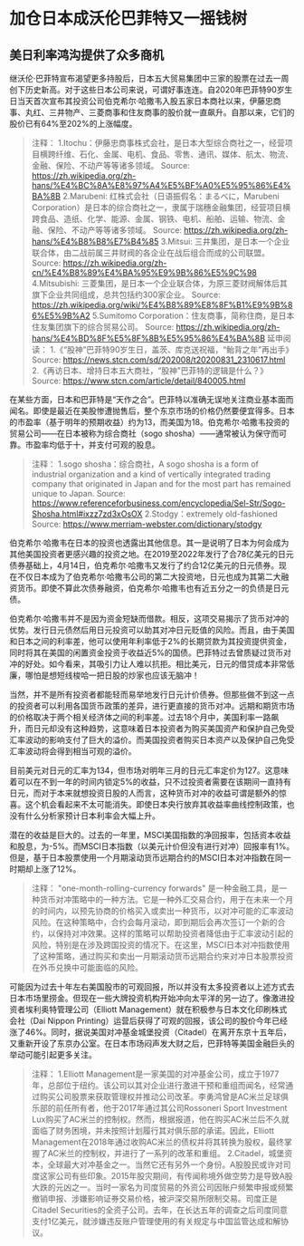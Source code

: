 # 加仓日本成沃伦巴菲特又一摇钱树

## 美日利率鸿沟提供了众多商机

继沃伦·巴菲特宣布渴望更多持股后，日本五大贸易集团中三家的股票在过去一周创下历史新高。对于这些日本公司来说，可谓好事连连。自2020年巴菲特90岁生日当天首次宣布其投资公司伯克希尔·哈撒韦入股五家日本商社以来，伊藤忠商事、丸红、三井物产、三菱商事和住友商事的股价就一直飙升。自那以来，它们的股价已有64%至202%的上涨幅度。

> 注释：
1.Itochu：伊藤忠商事株式会社，是日本大型综合商社之一，经营项目横跨纤维、石化、金属、电机、食品、零售、通讯、媒体、航太、物流、金融、保险、不动产等等诸多领域。
Source: https://zh.wikipedia.org/zh-hans/%E4%BC%8A%E8%97%A4%E5%BF%A0%E5%95%86%E4%BA%8B
2.Marubeni: 红株式会社（日语振假名：まるべに，Marubeni Corporation）是日本的综合商社之一，隶属于瑞穗金融集团，经营项目横跨食品、造纸、化学、能源、金属、钢铁、电机、船舶、运输、物流、金融、保险、不动产等等诸多领域。
Source: https://zh.wikipedia.org/zh-hans/%E4%B8%B8%E7%B4%85
3.Mitsui: 三井集团，是日本一个企业联合体，由二战前属三井财阀的各企业在战后组合而成的公司联盟。
Source: https://zh.wikipedia.org/zh-cn/%E4%B8%89%E4%BA%95%E9%9B%86%E5%9C%98
4.Mitsubishi: 三菱集团，是日本一个企业联合体，为原三菱财阀解体后其旗下企业共同组成，总共包括约300家企业。
Source: https://zh.wikipedia.org/wiki/%E4%B8%89%E8%8F%B1%E9%9B%86%E5%9B%A2
5.Sumitomo Corporation：住友商事，简称住商，是日本住友集团旗下的综合贸易公司。
Source: https://zh.wikipedia.org/zh-hans/%E4%BD%8F%E5%8F%8B%E5%95%86%E4%BA%8B
延申阅读：
1.《“股神”巴菲特90岁生日，盖茨、库克送祝福，“鲐背之年”再出手》
Source: https://news.stcn.com/sd/202008/t20200831_2310617.html
2.《再访日本、增持日本五大商社，“股神”巴菲特的逻辑是什么？》
Source: https://www.stcn.com/article/detail/840005.html

在某些方面，日本和巴菲特是“天作之合”。巴菲特以准确无误地关注商业基本面而闻名。即使是最近在美股惨遭抛售后，整个东京市场的价格仍然要便宜得多。日本的市盈率（基于明年的预期收益）约为13，而美国为18。伯克希尔·哈撒韦投资的贸易公司——在日本被称为综合商社（sogo shosha）——通常被认为保守而可靠。市盈率均低于十，并支付可观的股息。

> 注释：
1.sogo shosha：综合商社，A sogo shosha is a form of industrial organization and a kind of vertically integrated trading company that originated in Japan and for the most part has remained unique to Japan.
Source: 
https://www.referenceforbusiness.com/encyclopedia/Sel-Str/Sogo-Shosha.html#ixzz7zd3xOsOX
2.Stodgy：extremely old-fashioned
Source: https://www.merriam-webster.com/dictionary/stodgy

伯克希尔·哈撒韦在日本的投资也透露出其他信息。其一是说明了日本为何会成为其他美国投资者更感兴趣的投资之地。在2019至2022年发行了合78亿美元的日元债券基础上，4月14日，伯克希尔·哈撒韦又发行了约合12亿美元的日元债券。现在不仅日本成为了伯克希尔·哈撒韦公司的第二大投资地，日元也成为其第二大融资货币。即使不算此次债券融资，伯克希尔·哈撒韦也有近五分之一的负债是日元债。

伯克希尔·哈撒韦并不是因为资金短缺而借款。相反，这项交易揭示了货币对冲的优势。发行日元债然后用日元投资可以助其对冲日元贬值的风险。而且，由于美国和日本之间的利率差，他可以使用年利率低于2%的长期贷款为其投资提供资金，同时将其在美国的闲置资金投资于收益近5%的国债。巴菲特过去曾质疑过货币对冲的好处。如今看来，其吸引力让人难以抗拒。相比美元，日元的借贷成本非常低廉，哪怕是想短线梭哈一把日股的炒家也应该无脑冲！

当然，并不是所有投资者都能轻而易举地发行日元计价债券。但那些做不到这一点的投资者可以利用各国货币政策的差异，进行更直接的货币对冲。远期和期货市场的价格取决于两个相关经济体之间的利率差。过去18个月中，美国利率一路飙升，而日元却没有这种趋势，这意味着日本投资者为购买美国资产和保护自己免受汇率波动的影响支付了巨大的溢价。而美国投资者购买日本资产以及保护自己免受汇率波动将会得到相当可观的溢价。

目前美元对日元的汇率为134，但市场对明年三月的日元汇率定价为127。这意味着可以在不到一年的时间内锁定5%的收益，只不过投资者需要在该期间一直持有日元，而对于本来就想投资日股的人而言，这种货币对冲的收益可谓是额外的惊喜。这个机会看起来不太可能消失。即使日本央行放弃其收益率曲线控制政策，也没有什么分析家预计日本利率会大幅上升。

潜在的收益是巨大的。过去的一年里，MSCI美国指数的净回报率，包括资本收益和股息，为-5%。而MSCI日本指数（以美元计价但没有进行对冲）回报率有1%。但是，基于日本股票使用一个月期滚动货币远期合约的MSCI日本对冲指数在同一时期却上涨了12%。

> 注释：
"one-month-rolling-currency forwards" 是一种金融工具，是一种货币对冲策略中的一种方法。它是一种外汇交易合约，用于在未来一个月的时间内，以预先协商的价格买入或卖出一种货币，以对冲可能的汇率波动风险。在这种策略中，合约会每月滚动，即到期后会再次签订一个新的合约，以保持对冲效果。这样的策略可以帮助投资者降低由于汇率波动引起的风险，特别是在涉及跨国投资的情况下。在这里，MSCI日本对冲指数使用了这种策略，通过购买和卖出一月期滚动货币远期合约来对冲日本股票投资在外币兑换中可能面临的风险。

可能因为过去十年左右美国股市的可观回报，所以并没有太多投资者以上述方式去日本市场里捞金。但现在一些大牌投资机构开始冲向太平洋的另一边了。像激进投资者埃利奥特管理公司（Elliott Management）就在积极参与日本文化印刷株式会社（Dai Nippon Printing）运营后获得了可观的回报，该公司的股价今年已经涨了46%。同时，据说美国对冲基金城堡投资（Citadel）在离开东京十五年后，又重新开设了东京办公室。在日本市场闷声发大财之后，巴菲特等美国金融巨头的举动可能引起更多关注。

> 注释：
1.Elliott Management是一家美国的对冲基金公司，成立于1977年，总部位于纽约。该公司以其对企业进行激进干预和重组而闻名，经常通过购买公司股票来获取管理权并推动公司改革。李勇鸿曾是AC米兰足球俱乐部的前任所有者，他于2017年通过其公司Rossoneri Sport Investment Lux购买了AC米兰的控制权。然而，根据报道，他在购买AC米兰后不久就面临了财务困境，并未按照计划履行其对俱乐部的承诺。因此，Elliott Management在2018年通过收购AC米兰的债权并将其转换为股权，最终掌握了AC米兰的控制权，并进行了一系列的改革和重组。
2.Citadel，城堡资本，全球最大对冲基金之一。当然它还有另外一个身份。A股股民或许对司度这家公司有些印象。2015年股灾期间，有传闻称境外做空势力是导致A股大跌的元凶之一。当时一家名为司度贸易的外资公司因账户频繁申报或频繁撤销申报、涉嫌影响证券交易价格，被沪深交易所限制交易。司度正是Citadel Securities的全资子公司。去年，在长达五年的调查之后司度同意支付1亿美元，就涉嫌违反账户管理使用的有关规定与中国监管达成和解协议。